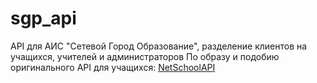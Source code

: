 # sgp_api
API для АИС "Сетевой Город Образование", разделение клиентов на учащихся, учителей и администраторов
По образу и подобию оригинального API для учащихся: <a href="https://github.com/nm17/netschoolapi">NetSchoolAPI</a>
